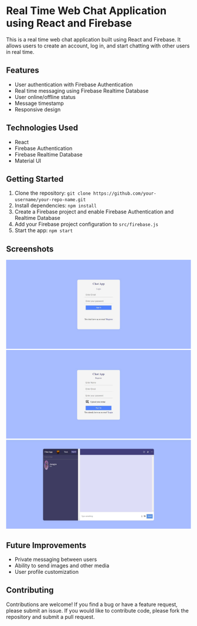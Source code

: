 # Real Time Web Chat Application using React and Firebase

This is a real time web chat application built using React and Firebase. It allows users to create an account, log in, and start chatting with other users in real time.

## Features

- User authentication with Firebase Authentication
- Real time messaging using Firebase Realtime Database
- User online/offline status
- Message timestamp
- Responsive design

## Technologies Used

- React
- Firebase Authentication
- Firebase Realtime Database
- Material UI

## Getting Started

1. Clone the repository: `git clone https://github.com/your-username/your-repo-name.git`
2. Install dependencies: `npm install`
3. Create a Firebase project and enable Firebase Authentication and Realtime Database
4. Add your Firebase project configuration to `src/firebase.js`
5. Start the app: `npm start`

## Screenshots

![Login screen](/screenshots/Login.jpg)
![Sign Up screen](/screenshots/SignUp.jpg)
![Chat screen](/screenshots/chat.jpg)

## Future Improvements

- Private messaging between users
- Ability to send images and other media
- User profile customization

## Contributing

Contributions are welcome! If you find a bug or have a feature request, please submit an issue. If you would like to contribute code, please fork the repository and submit a pull request.

